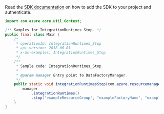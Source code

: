 Read the [SDK documentation](https://github.com/Azure/azure-sdk-for-java/blob/azure-resourcemanager-datafactory_1.0.0-beta.5/sdk/datafactory/azure-resourcemanager-datafactory/README.md) on how to add the SDK to your project and authenticate.

```java
import com.azure.core.util.Context;

/** Samples for IntegrationRuntimes Stop. */
public final class Main {
    /*
     * operationId: IntegrationRuntimes_Stop
     * api-version: 2018-06-01
     * x-ms-examples: IntegrationRuntimes_Stop
     */
    /**
     * Sample code: IntegrationRuntimes_Stop.
     *
     * @param manager Entry point to DataFactoryManager.
     */
    public static void integrationRuntimesStop(com.azure.resourcemanager.datafactory.DataFactoryManager manager) {
        manager
            .integrationRuntimes()
            .stop("exampleResourceGroup", "exampleFactoryName", "exampleManagedIntegrationRuntime", Context.NONE);
    }
}
```
